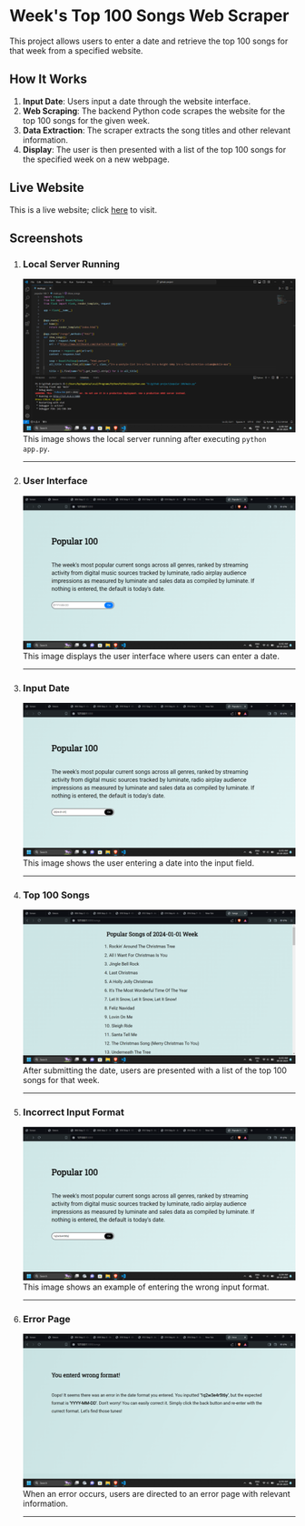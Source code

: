 # Week's Top 100 Songs Web Scraper

This project allows users to enter a date and retrieve the top 100 songs for that week from a specified website.

## How It Works

1. **Input Date**: Users input a date through the website interface.
2. **Web Scraping**: The backend Python code scrapes the website for the top 100 songs for the given week.
3. **Data Extraction**: The scraper extracts the song titles and other relevant information.
4. **Display**: The user is then presented with a list of the top 100 songs for the specified week on a new webpage.
## Live Website

This is a live website; click [here](https://popular-100-songs.onrender.com/) to visit.
## Screenshots

1. ### Local Server Running
   ![Screenshot_1](images/Screenshot_1.png)
   This image shows the local server running after executing `python app.py`.
   <hr>

2. ### User Interface
   ![Screenshot_2](images/Screenshot_2.png)
   This image displays the user interface where users can enter a date.
   <hr>

3. ### Input Date
   ![Screenshot_3](images/Screenshot_3.png)
   This image shows the user entering a date into the input field.
   <hr>

4. ### Top 100 Songs
   ![Screenshot_4](images/Screenshot_4.png)
   After submitting the date, users are presented with a list of the top 100 songs for that week.
   <hr>

5. ### Incorrect Input Format
   ![Screenshot_5](images/Screenshot_5.png)
   This image shows an example of entering the wrong input format.
   <hr>

6. ### Error Page
   ![Screenshot_6](images/Screenshot_6.png)
   When an error occurs, users are directed to an error page with relevant information.
   <hr>
